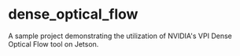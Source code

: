 # dense_optical_flow
A sample project demonstrating the utilization of NVIDIA's VPI Dense Optical Flow tool on Jetson.
